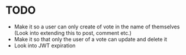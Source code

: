 # TODO

* Make it so a user can only create of vote in the name of themselves (Look into
  extending this to post, comment etc.)
* Make it so that only the user of a vote can update and delete it
* Look into JWT expiration
